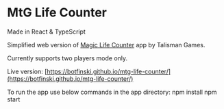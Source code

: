 # MtG Life Counter

Made in React & TypeScript

Simplified web version of [Magic Life Counter](https://play.google.com/store/apps/details?id=com.snowleopardgames.lifetotal) app by Talisman Games.

Currently supports two players mode only.

Live version: [https://botfinski.github.io/mtg-life-counter/](https://botfinski.github.io/mtg-life-counter/)

To run the app use below commands in the app directory:
npm install
npm start
